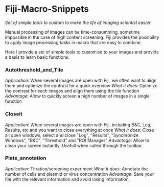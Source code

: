 # Fiji-Macro-Snippets
*Set of simple tools to custom to make the life of imaging scientist easier*

Manual processing of images can be time-consumming, sometime impossible in the case of high content screening.
Fiji provides the possibility to apply image processing tasks in macro that are easy to combine.

Here I provide a set of simple tools to customise to your images and provide a basis to learn basic functions.

### Autothreshold_and_Tile
*Application*: When several images are open with Fiji, we often want to align them and optimize the contrast for a quick overview
*What it does*: Optimize the contrast for each images and align them using the tile function
*Advantage*: Allow to quickly screen a high number of images in a single function

### Closeit
*Application*: When several images are open with Fiji, including B&C, Log, Results, etc and you want to close everything at once
*What it does*: Close all open windows, select and close "Log", "Results", "Synchronize Windows", "B&C", "Threshold" and "ROI Manager"
*Advantage*: Allow to clean your screen instantly. Usefull when called through the toolbar.

### Plate_annotation
*Application*: Titration/screening experiment
*What it does*: Annotate the number of cells and plasmid or virus concentration
*Advantage*: Save your file with the relevant information and avoid losing information. 
